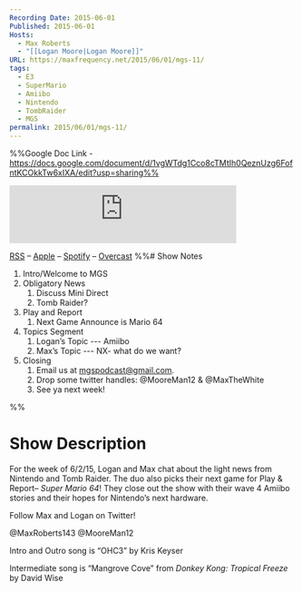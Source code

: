 ```yaml
---
Recording Date: 2015-06-01
Published: 2015-06-01
Hosts:
  - Max Roberts
  - "[[Logan Moore|Logan Moore]]"
URL: https://maxfrequency.net/2015/06/01/mgs-11/
tags:
  - E3
  - SuperMario
  - Amiibo
  - Nintendo
  - TombRaider
  - MGS
permalink: 2015/06/01/mgs-11/
---
```

%%Google Doc Link - https://docs.google.com/document/d/1vgWTdg1Cco8cTMtIh0QeznUzg6FofntKCOkkTw6xIXA/edit?usp=sharing%%

<iframe src="https://podcasters.spotify.com/pod/show/millennialgamingspeak/embed/episodes/Episode-11-Filler-Show-Until-E3-2015-e1adhuu/a-a6ts47s" height="102px" width="400px" frameborder="0" scrolling="no"></iframe>

[RSS](https://anchor.fm/s/74aa3858/podcast/rss) – [Apple](https://podcasts.apple.com/us/podcast/episode-3-gdc-wrap-up/id1000915981?i=1000542222515) – [Spotify](https://open.spotify.com/episode/7wePXT4Bt22LWifVLx3n8y) – [Overcast](https://overcast.fm/+EtIgeWxEU)
%%# Show Notes


1. Intro/Welcome to MGS
2. Obligatory News
	1. Discuss Mini Direct
	2. Tomb Raider?
3. Play and Report
	1. Next Game Announce is Mario 64
4. Topics Segment
	1. Logan’s Topic --- Amiibo
	2. Max’s Topic --- NX- what do we want?
5. Closing
	1. Email us at mgspodcast@gmail.com. 
	2. Drop some twitter handles: @MooreMan12 & @MaxTheWhite
	3. See ya next week!

%%
# Show Description

For the week of 6/2/15, Logan and Max chat about the light news from Nintendo and Tomb Raider. The duo also picks their next game for Play & Report– *Super Mario 64*! They close out the show with their wave 4 Amiibo stories and their hopes for Nintendo’s next hardware.

Follow Max and Logan on Twitter!

@MaxRoberts143
@MooreMan12

Intro and Outro song is “OHC3” by Kris Keyser

Intermediate song is “Mangrove Cove” from *Donkey Kong: Tropical Freeze* by David Wise